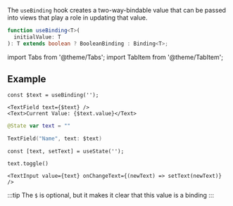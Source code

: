 ---
---

The `useBinding` hook creates a two-way-bindable value that can be passed into views that play a role in updating that value.

```typescript
function useBinding<T>(
  initialValue: T
): T extends boolean ? BooleanBinding : Binding<T>;
```

import Tabs from '@theme/Tabs';
import TabItem from '@theme/TabItem';

## Example

<Tabs>
<TabItem value="srn" label="swiftui-react-native">

```tsx
const $text = useBinding('');
```

```tsx
<TextField text={$text} />
<Text>Current Value: {$text.value}</Text>
```

</TabItem>
<TabItem value="swiftui" label="SwiftUI">

```swift
@State var text = ""
```

```swift
TextField("Name", text: $text)
```

</TabItem>
<TabItem value="react-native" label="React Native">

```tsx
const [text, setText] = useState('');
```
  
```tsx
text.toggle()
```


```tsx
<TextInput value={text} onChangeText={(newText) => setText(newText)} />
```

</TabItem>
</Tabs>

:::tip
The `$` is optional, but it makes it clear that this value is a binding
:::
